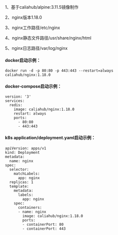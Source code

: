 1、基于caliahub/alpine:3.11.5镜像制作

2、nginx版本1.18.0

3、nginx工作路径/etc/nginx

4、nginx静态文件路径/usr/share/nginx/html

5、nginx日志路径/var/log/nginx


#### docker启动示例：
```
docker run -d -p 80:80 -p 443:443 --restart=always caliahub/nginx:1.18.0
```

#### docker-compose启动示例：
```
version: '3'
services:
  redis:
    image: caliahub/nginx:1.18.0
    restart: always
    ports:
      - 80:80
      - 443:443
```

#### k8s application/deployment.yaml启动示例：
```
apiVersion: apps/v1
kind: Deployment
metadata:
  name: nginx
spec:
  selector:
    matchLabels:
      app: nginx
  replicas: 1
  template:
    metadata:
      labels:
        app: nginx
    spec:
      containers:
      - name: nginx
        image: caliahub/nginx:1.18.0
        ports:
        - containerPort: 80
        - containerPort: 443
```
